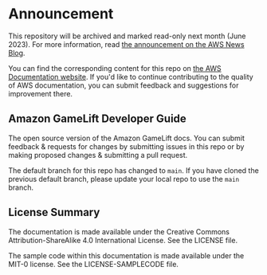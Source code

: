 # Announcement

This repository will be archived and marked read-only next month (June 2023). For more information, read [the announcement on the AWS News Blog](https://aws.amazon.com/blogs/aws/retiring-the-aws-documentation-on-github/).

You can find the corresponding content for this repo on [the AWS Documentation website](https://docs.aws.amazon.com/gamelift/latest/developerguide). If you'd like to continue contributing to the quality of AWS documentation, you can submit feedback and suggestions for improvement there.

## Amazon GameLift Developer Guide

The open source version of the Amazon GameLift docs. You can submit feedback & requests for changes by submitting issues in this repo or by making proposed changes & submitting a pull request.

The default branch for this repo has changed to `main`. 
If you have cloned the previous default branch, please update your local repo to use the `main` branch. 

## License Summary

The documentation is made available under the Creative Commons Attribution-ShareAlike 4.0 International License. See the LICENSE file.

The sample code within this documentation is made available under the MIT-0 license. See the LICENSE-SAMPLECODE file.
